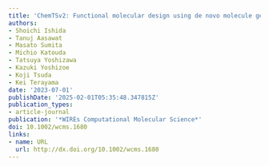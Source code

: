 ```yaml
---
title: 'ChemTSv2: Functional molecular design using de novo molecule generator'
authors:
- Shoichi Ishida
- Tanuj Aasawat
- Masato Sumita
- Michio Katouda
- Tatsuya Yoshizawa
- Kazuki Yoshizoe
- Koji Tsuda
- Kei Terayama
date: '2023-07-01'
publishDate: '2025-02-01T05:35:48.347815Z'
publication_types:
- article-journal
publication: '*WIREs Computational Molecular Science*'
doi: 10.1002/wcms.1680
links:
- name: URL
  url: http://dx.doi.org/10.1002/wcms.1680
---
```

